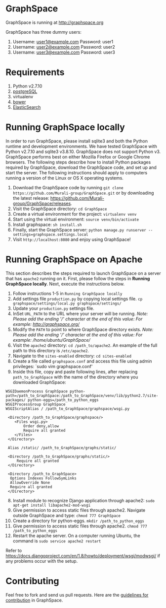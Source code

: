 GraphSpace 
================

GraphSpace is running at http://graphspace.org

GraphSpace has three dummy users: 

1. Username: user1@example.com Password: user1
2. Username: user2@example.com Password: user2
3. Username: user3@example.com Password: user3

Requirements
===================================
1. Python v2.7.10
2. [postgreSQL](https://github.com/Murali-group/GraphSpace/wiki/PostgreSQL-Installation)
3. virtualenv
4. [bower](https://bower.io/)
5. [ElasticSearch](https://github.com/Murali-group/GraphSpace/wiki/Steps-for-setting-up-ElasticSearch-on-AWS)

Running GraphSpace locally
===================================

In order to run GraphSpace, please install sqlite3 and both the Python runtime and development environments. We have tested GraphSpace with Python v2.7.10 and sqlite3 v3.8.10. GraphSpace does not support Python v3. GraphSpace performs best on either Mozilla Firefox or Google Chrome browsers. The following steps describe how to install Python packages required by GraphSpace, download the GraphSpace code, and set up and start the server.  The following instructions should apply to computers running a version of the Linux or OS X operating systems.

1. Download the GraphSpace code by running `git clone https://github.com/Murali-group/GraphSpace.git` or by downloading the latest release: https://github.com/Murali-group/GraphSpace/releases.
2. Visit the GraphSpace directory: `cd GraphSpace`
3. Create a virtual environment for the project: `virtualenv venv`
4. Start using the virtual environment: `source venv/bin/activate`
5. Install graphspace: `sh install.sh`
6. Finally, start the GraphSpace server: `python manage.py runserver --settings=graphspace.settings.local`
7. Visit `http://localhost:8080` and enjoy using GraphSpace!

Running GraphSpace on Apache
===================================

This section describes the steps required to launch GraphSpace on a server that has `apache2` running on it.  First, please follow the steps in **Running GraphSpace locally**.  Next, execute the instructions below. 

1. Follow instructions 1-5 in `Running GraphSpace locally`
2. Add settings file `production.py` by copying local settings file. `cp graphspace/settings/local.py graphspace/settings/`
3. Update your `production.py` settings file.
  1. InSet `URL_PATH` to the URL where your server will be running.  *Note: Please add the ending '/' character at the end of this value: For example: http://graphspace.org/*
  2. Modify the `PATH` to point to where GraphSpace directory exists.  *Note: Please add the ending '/' character at the end of this value: For example: /home/ubuntu/GraphSpace/*
4. Visit the `apache2` directory: `cd /path_to/apache2`. An example of the full path to this directory is `/etc/apache2`.
5. Navigate to the `sites-enabled` directory: `cd sites-enabled`
6. Create a file called `graphspace.conf` and access this file using admin privileges: `sudo vim graphspace.conf'
7. Inside this file, copy and paste following lines, after replacing `path_to_GraphSpace` with the name of the directory where you downloaded GraphSpace:

 ```
WSGIDaemonProcess GraphSpace python-path=/path_to_GraphSpace:/path_to_GraphSpace/venv/lib/python2.7/site-packages/ python-eggs=/path_to_python_eggs
WSGIProcessGroup GraphSpace
WSGIScriptAlias / /path_to_GraphSpace/graphspace/wsgi.py

  <Directory /path_to_GraphSpace/graphspace/>
     <Files wsgi.py>
         Order deny,allow
         Require all granted
     </Files>
  </Directory>
  
  Alias /static/ /path_to_GraphSpace/graphs/static/
  
  <Directory /path_to_GraphSpace/graphs/static/>
      Require all granted
  </Directory>
  
  <Directory /path_to_GraphSpace>
   Options Indexes FollowSymLinks
   AllowOverride None
   Require all granted
  </Directory>
 ```
 
8. Install module to recognize Django application through apache2: `sudo apt-get install libapache2-mod-wsgi`
9. Give permission to access static files through apache2.  Navigate outside GraphSpace and type: `chmod 777 GraphSpace`
10. Create a directory for python-eggs. `mkdir /path_to_python_eggs`
11. Give permission to access static files through apache2. `chmod 777 /path_to_python_eggs`
12. Restart the apache server. On a computer running Ubuntu, the command is `sudo service apache2 restart`

Refer to https://docs.djangoproject.com/en/1.8/howto/deployment/wsgi/modwsgi/ if any problems occur with the setup.


Contributing
=================

Feel free to fork and send us pull requests. Here are the [guidelines for contribution](https://github.com/Murali-group/GraphSpace/blob/master/CONTRIBUTING.md) in GraphSpace.
